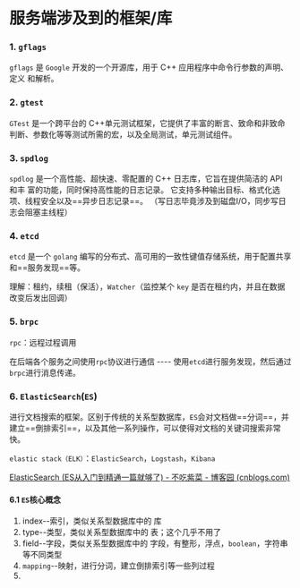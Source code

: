 # 服务端涉及到的框架/库

### 1. `gflags`

`gflags` 是 `Google` 开发的一个开源库，用于 C++ 应用程序中命令行参数的声明、定义
和解析。

### 2. `gtest`

`GTest` 是一个跨平台的 C++单元测试框架，它提供了丰富的断言、致命和非致命判断、参数化等等测试所需的宏，以及全局测试，单元测试组件。  

 ### 3. `spdlog`

`spdlog` 是一个高性能、超快速、零配置的 C++ 日志库，它旨在提供简洁的 API 和丰
富的功能，同时保持高性能的日志记录。  它支持多种输出目标、格式化选项、线程安全以及==异步日志记录==。  （写日志毕竟涉及到磁盘I/O，同步写日志会阻塞主线程）

### 4. `etcd`

`etcd` 是一个 `golang` 编写的分布式、高可用的一致性键值存储系统，用于配置共享和==服务发现==等。

理解：租约，续租（保活），`Watcher`（监控某个 `key` 是否在租约内，并且在数据改变后发出回调）

### 5. `brpc`

`rpc`：远程过程调用

在后端各个服务之间使用`rpc`协议进行通信 ---- 使用`etcd`进行服务发现，然后通过`brpc`进行消息传递。

### 6. `ElasticSearch`(`ES`)

进行文档搜索的框架。区别于传统的关系型数据库，`ES`会对文档做==分词==，并建立==倒排索引==，以及其他一系列操作，可以使得对文档的关键词搜索非常快。

`elastic stack（ELK）`：`ElasticSearch`，`Logstash`，`Kibana`

[ElasticSearch (ES从入门到精通一篇就够了) - 不吃紫菜 - 博客园 (cnblogs.com)](https://www.cnblogs.com/buchizicai/p/17093719.html)

#### 6.1 `ES`核心概念

1. index--索引，类似关系型数据库中的  库
2. type--类型，类似关系型数据库中的  表；这个几乎不用了
3. field--字段，类似关系型数据库中的 字段，有整形，浮点，`boolean`，字符串等不同类型
4. `mapping`--映射，进行分词，建立倒排索引等一些列过程
5. 







